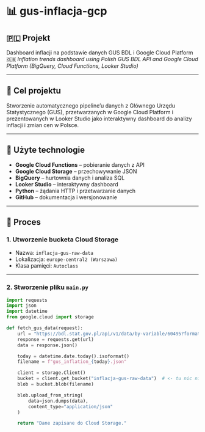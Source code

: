 # 📊 gus-inflacja-gcp

## 🇵🇱 Projekt

Dashboard inflacji na podstawie danych GUS BDL i Google Cloud Platform  
🇬🇧 *Inflation trends dashboard using Polish GUS BDL API and Google Cloud Platform (BigQuery, Cloud Functions, Looker Studio)*

---

## 🎯 Cel projektu

Stworzenie automatycznego pipeline’u danych z Głównego Urzędu Statystycznego (GUS), przetwarzanych w Google Cloud Platform i prezentowanych w Looker Studio jako interaktywny dashboard do analizy inflacji i zmian cen w Polsce.

---

## 🧰 Użyte technologie

- **Google Cloud Functions** – pobieranie danych z API
- **Google Cloud Storage** – przechowywanie JSON
- **BigQuery** – hurtownia danych i analiza SQL
- **Looker Studio** – interaktywny dashboard
- **Python** – żądania HTTP i przetwarzanie danych
- **GitHub** – dokumentacja i wersjonowanie

---

## 🧱 Proces

### 1. Utworzenie bucketa Cloud Storage
- Nazwa: `inflacja-gus-raw-data`
- Lokalizacja: `europe-central2 (Warszawa)`
- Klasa pamięci: `Autoclass`

---

### 2. Stworzenie pliku `main.py`

```python
import requests
import json
import datetime
from google.cloud import storage

def fetch_gus_data(request):
    url = "https://bdl.stat.gov.pl/api/v1/data/by-variable/60495?format=json"
    response = requests.get(url)
    data = response.json()

    today = datetime.date.today().isoformat()
    filename = f"gus_inflation_{today}.json"

    client = storage.Client()
    bucket = client.get_bucket("inflacja-gus-raw-data")  # <- tu nic nie zmieniaj
    blob = bucket.blob(filename)

    blob.upload_from_string(
        data=json.dumps(data),
        content_type="application/json"
    )

    return "Dane zapisane do Cloud Storage."
